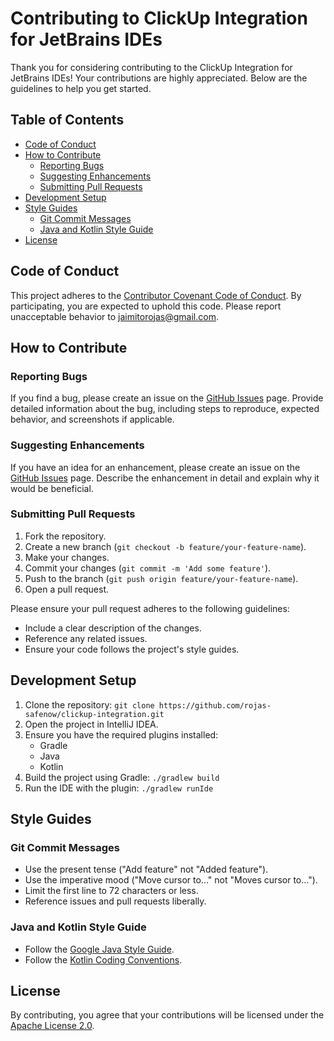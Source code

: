 # Contributing to ClickUp Integration for JetBrains IDEs

Thank you for considering contributing to the ClickUp Integration for JetBrains IDEs! Your contributions are highly
appreciated. Below are the guidelines to help you get started.

## Table of Contents

- [Code of Conduct](#code-of-conduct)
- [How to Contribute](#how-to-contribute)
    - [Reporting Bugs](#reporting-bugs)
    - [Suggesting Enhancements](#suggesting-enhancements)
    - [Submitting Pull Requests](#submitting-pull-requests)
- [Development Setup](#development-setup)
- [Style Guides](#style-guides)
    - [Git Commit Messages](#git-commit-messages)
    - [Java and Kotlin Style Guide](#java-and-kotlin-style-guide)
- [License](#license)

## Code of Conduct

This project adheres to the [Contributor Covenant Code of Conduct](CODE_OF_CONDUCT.md). By participating, you are
expected to uphold this code. Please report unacceptable behavior
to [jaimitorojas@gmail.com](mailto:jaimitorojas@gmail.com).

## How to Contribute

### Reporting Bugs

If you find a bug, please create an issue on
the [GitHub Issues](https://github.com/rojas-safenow/clickup-integration/issues) page. Provide detailed information
about the bug, including steps to reproduce, expected behavior, and screenshots if applicable.

### Suggesting Enhancements

If you have an idea for an enhancement, please create an issue on
the [GitHub Issues](https://github.com/rojas-safenow/clickup-integration/issues) page. Describe the enhancement in
detail and explain why it would be beneficial.

### Submitting Pull Requests

1. Fork the repository.
2. Create a new branch (`git checkout -b feature/your-feature-name`).
3. Make your changes.
4. Commit your changes (`git commit -m 'Add some feature'`).
5. Push to the branch (`git push origin feature/your-feature-name`).
6. Open a pull request.

Please ensure your pull request adheres to the following guidelines:

- Include a clear description of the changes.
- Reference any related issues.
- Ensure your code follows the project's style guides.

## Development Setup

1. Clone the repository: `git clone https://github.com/rojas-safenow/clickup-integration.git`
2. Open the project in IntelliJ IDEA.
3. Ensure you have the required plugins installed:
    - Gradle
    - Java
    - Kotlin
4. Build the project using Gradle: `./gradlew build`
5. Run the IDE with the plugin: `./gradlew runIde`

## Style Guides

### Git Commit Messages

- Use the present tense ("Add feature" not "Added feature").
- Use the imperative mood ("Move cursor to..." not "Moves cursor to...").
- Limit the first line to 72 characters or less.
- Reference issues and pull requests liberally.

### Java and Kotlin Style Guide

- Follow the [Google Java Style Guide](https://google.github.io/styleguide/javaguide.html).
- Follow the [Kotlin Coding Conventions](https://kotlinlang.org/docs/coding-conventions.html).

## License

By contributing, you agree that your contributions will be licensed under the [Apache License 2.0](LICENSE).